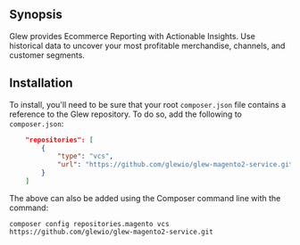 ## Synopsis

Glew provides Ecommerce Reporting with Actionable Insights.  Use historical data to uncover your most profitable merchandise, channels, and customer segments.

## Installation

To install, you'll need to be sure that your root `composer.json` file contains a reference to the Glew repository.  To do so, add the following to `composer.json`:

```json
    "repositories": [
        {
            "type": "vcs",                                                                                                              
            "url": "https://github.com/glewio/glew-magento2-service.git"
        }
    ]
```

The above can also be added using the Composer command line with the command: 

    composer config repositories.magento vcs https://github.com/glewio/glew-magento2-service.git
